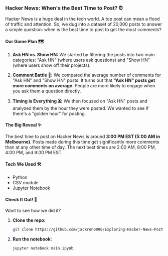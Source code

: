 ### **Hacker News: When's the Best Time to Post? ⏰**

Hacker News is a huge deal in the tech world. A top post can mean a flood of traffic and attention. So, we dug into a dataset of 20,000 posts to answer a simple question: when is the best time to post to get the most comments?

#### **Our Game Plan 🗺️**

1.  **Ask HN vs. Show HN:** We started by filtering the posts into two main categories: "Ask HN" (where users ask questions) and "Show HN" (where users show off their projects).

2.  **Comment Battle 💬:** We compared the average number of comments for "Ask HN" and "Show HN" posts. It turns out that **"Ask HN" posts get more comments on average**. People are more likely to engage when you ask them a question directly.

3.  **Timing is Everything ⏳:** We then focused on "Ask HN" posts and analyzed them by the hour they were posted. We wanted to see if there's a "golden hour" for posting.

#### **The Big Reveal ✨**

The best time to post on Hacker News is around **3:00 PM EST (5:00 AM in Melbourne)**. Posts made during this time get significantly more comments than at any other time of day. The next best times are 2:00 AM, 8:00 PM, 4:00 PM, and 9:00 PM EST.

#### **Tech We Used 🛠️**

*   Python
*   CSV module
*   Jupyter Notebook

#### **Check It Out! 🚀**

Want to see how we did it?

1.  **Clone the repo:**
    ```bash
    git clone https://github.com/jackren0000/Exploring-Hacker-News-Posts.git
    ```
2.  **Run the notebook:**
    ```bash
    jupyter notebook main.ipynb
    ```